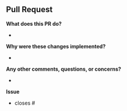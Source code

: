 ## Pull Request

**What does this PR do?**

- 

**Why were these changes implemented?**

-  

**Any other comments, questions, or concerns?**

- 

**Issue**

- closes #
